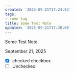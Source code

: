 ```yaml
---
created: '2025-09-21T17:24:03'
tags:
- some tag
title: Some Test Note
updated: '2025-09-21T17:30:05'
---
```


Some Test Note

September 21, 2025

- [x] checked checkbox
- [ ] Unchecked